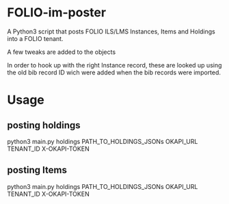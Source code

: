 # FOLIO-im-poster
A Python3 script that posts FOLIO ILS/LMS Instances, Items and Holdings into a FOLIO tenant.

A few tweaks are added to the objects

In order to hook up with the right Instance record, these are looked up using the old bib record ID wich were added when the bib records were imported.

# Usage
## posting holdings
python3 main.py holdings PATH_TO_HOLDINGS_JSONs OKAPI_URL TENANT_ID X-OKAPI-TOKEN

## posting Items
python3 main.py holdings PATH_TO_HOLDINGS_JSONs OKAPI_URL TENANT_ID X-OKAPI-TOKEN
